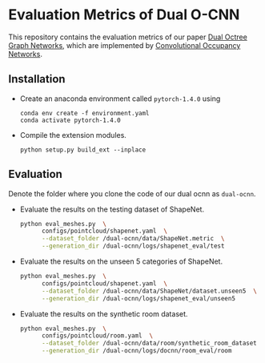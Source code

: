 # Evaluation Metrics of Dual O-CNN

This repository contains the evaluation metrics of our paper
[Dual Octree Graph Networks](to-do), which are implemented by
[Convolutional Occupancy Networks](https://github.com/autonomousvision/convolutional_occupancy_networks).


## Installation

- Create an anaconda environment called `pytorch-1.4.0` using
    ```
    conda env create -f environment.yaml
    conda activate pytorch-1.4.0
   ```

- Compile the extension modules.
    ```
    python setup.py build_ext --inplace
    ```

## Evaluation

Denote the folder where you clone the code of our dual ocnn as `dual-ocnn`.

- Evaluate the results on the testing dataset of ShapeNet. 

  ```bash
  python eval_meshes.py  \
        configs/pointcloud/shapenet.yaml  \
        --dataset_folder /dual-ocnn/data/ShapeNet.metric  \
        --generation_dir /dual-ocnn/logs/shapenet_eval/test
  ```

- Evaluate the results on the unseen 5 categories of ShapeNet.

  ```bash
  python eval_meshes.py  \
        configs/pointcloud/shapenet.yaml  \
        --dataset_folder /dual-ocnn/data/ShapeNet/dataset.unseen5  \
        --generation_dir /dual-ocnn/logs/shapenet_eval/unseen5
  ```

- Evaluate the results on the synthetic room dataset.

  ```bash
  python eval_meshes.py  \
        configs/pointcloud/room.yaml  \
        --dataset_folder /dual-ocnn/data/room/synthetic_room_dataset  \
        --generation_dir /dual-ocnn/logs/docnn/room_eval/room
  ```
